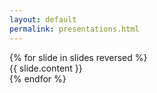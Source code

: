 ```yaml
---
layout: default
permalink: presentations.html
---
```

<!--<ul>
  {% for slide in slides %}
  <li>
    <h1>
      <a href="{{ slide.url | prepend: site.baseurl | remove: 'index' }}">
        {{ slide.title }}
      </a>
    </h1>
    <p>{{ slide.date | date: }} - {{ slide.description }}</p>
  </li>
  {% endfor %}
</ul>--!>

{% for slide in slides reversed %} 
<section>
{{ slide.content }}
</section>
{% endfor %}
